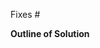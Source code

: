 Fixes #

<!--
Please follow the naming conventions in the "guidelines for contributing" link above or the pull request may be rejected.

Also, do consider outlining the solution taken as doing so will likely help in the reviewing process
(e.g., when the pull request involves non-trivial changes)
-->

**Outline of Solution**
